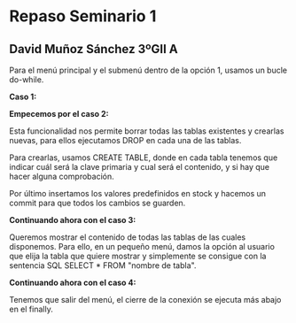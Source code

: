 # Repaso Seminario 1

## David Muñoz Sánchez 3ºGII A

Para el menú principal y el submenú dentro de la opción 1, usamos un bucle do-while.

**Caso 1:**



**Empecemos por el caso 2:**

Esta funcionalidad nos permite borrar todas las tablas existentes y crearlas nuevas, para ellos ejecutamos DROP en cada una de las tablas.

Para crearlas, usamos CREATE TABLE, donde en cada tabla tenemos que indicar cuál será la clave primaria y cual será el contenido, y si hay que hacer alguna comprobación.

Por último insertamos los valores predefinidos en stock y hacemos un commit para que todos los cambios se guarden.

**Continuando ahora con el caso 3:**

Queremos mostrar el contenido de todas las tablas de las cuales disponemos. Para ello, en un pequeño menú, damos la opción al usuario que elija la tabla que quiere mostrar y simplemente se consigue con la sentencia SQL SELECT * FROM "nombre de tabla".

**Continuando ahora con el caso 4:**

Tenemos que salir del menú, el cierre de la conexión se ejecuta más abajo en el finally.

